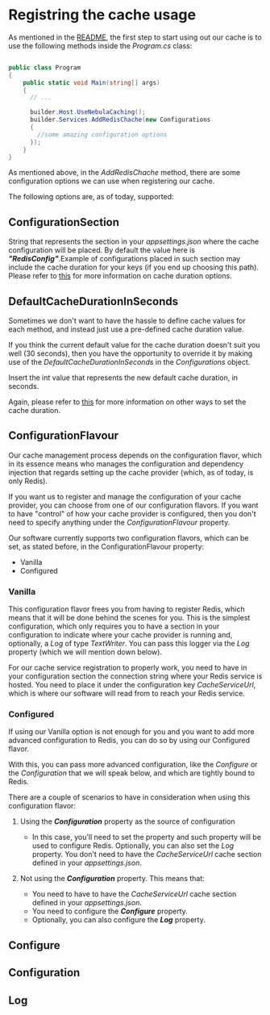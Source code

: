 # Registring the cache usage

As mentioned in the [README](../../../README.md), the first step to start using out our cache is to use the following methods inside the *Program.cs* class:

```csharp

public class Program
{
    public static void Main(string[] args)
    {
      // ...

      builder.Host.UseNebulaCaching();
      builder.Services.AddRedisChache(new Configurations
      {
        //some amazing configuration options
      });
    }
}

```

As mentioned above, in the *AddRedisChache* method, there are some configuration options we can use when registering our cache.

The following options are, as of today, supported:

## ConfigurationSection
String that represents the section in your *appsettings.json* where the cache configuration will be placed. By default the value here is ***"RedisConfig"***.Example of configurations placed in such section may include the cache duration for your keys (if you end up choosing this path). Please refer to [this](../AttributeUsage/AttributeUsage.md) for more information on cache duration options.

## DefaultCacheDurationInSeconds
Sometimes we don't want to have the hassle to define cache values for each method, and instead just use a pre-defined cache duration value.

If you think the current default value for the cache duration doesn't suit you well (30 seconds), then you have the opportunity to override it by making use of the *DefaultCacheDurationInSeconds* in the *Configurations* object.

Insert the int value that represents the new default cache duration, in seconds.

Again, please refer to [this](../AttributeUsage/AttributeUsage.md) for more information on other ways to set the cache duration.

## ConfigurationFlavour
Our cache management process depends on the configuration flavor, which in its essence means who manages the configuration and dependency injection that regards setting up the cache provider (which, as of today, is only Redis).

If you want us to register and manage the configuration of your cache provider, you can choose from one of our configuration flavors. If you want to have "control" of how your cache provider is configured, then you don't need to specify anything under the *ConfigurationFlavour* property.

Our software currently supports two configuration flavors, which can be set, as stated before, in the ConfigurationFlavour property:
- Vanilla
- Configured

### Vanilla
This configuration flavor frees you from having to register Redis, which means that it will be done behind the scenes for you. This is the simplest configuration, which only requires you to have a section in your configuration to indicate where your cache provider is running and, optionally, a *Log* of type *TextWriter*. You can pass this logger via the *Log* property (which we will mention down below).

For our cache service registration to properly work, you need to have in your configuration section the connection string where your Redis service is hosted. You need to place it under the configuration key *CacheServiceUrl*, which is where our software will read from to reach your Redis service.

### Configured
If using our Vanilla option is not enough for you and you want to add more advanced configuration to Redis, you can do so by using our Configured flavor.

With this, you can pass more advanced configuration, like the *Configure* or the *Configuration* that we will speak below, and which are tightly bound to Redis.

There are a couple of scenarios to have in consideration when using this configuration flavor:
1. Using the ***Configuration*** property as the source of configuration
   - In this case, you'll need to set the property and such property will be used to configure Redis. Optionally, you can also set the *Log* property. You don't need to have the *CacheServiceUrl* cache section defined in your *appsettings.json*.

2. Not using the ***Configuration*** property. This means that:
   - You need to have to have the *CacheServiceUrl* cache section defined in your *appsettings.json*.
   - You need to configure the ***Configure*** property.
   - Optionally, you can also configure the ***Log*** property.

## Configure

## Configuration

## Log